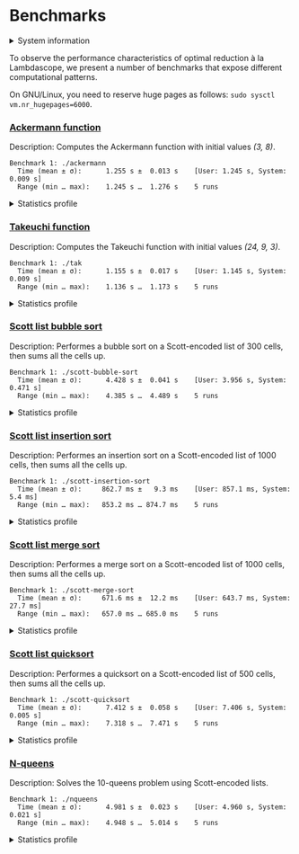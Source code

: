 # Benchmarks

<details>
<summary>System information</summary>

```
                          ./+o+-       etiamz@etiamz
                  yyyyy- -yyyyyy+      OS: Ubuntu 24.04 noble
               ://+//////-yyyyyyo      Kernel: x86_64 Linux 6.8.0-60-generic
           .++ .:/++++++/-.+sss/`      Uptime: 16m
         .:++o:  /++++++++/:--:/-      Packages: 2799
        o:+o+:++.`..```.-/oo+++++/     Shell: bash 5.2.21
       .:+o:+o/.          `+sssoo+/    Resolution: 3840x2400
  .++/+:+oo+o:`             /sssooo.   DE: GNOME 46.7
 /+++//+:`oo+o               /::--:.   WM: Mutter
 \+/+o+++`o++o               ++////.   WM Theme: Adwaita
  .++.o+++oo+:`             /dddhhh.   GTK Theme: Yaru-red [GTK2/3]
       .+.o+oo:.          `oddhhhh+    Icon Theme: Yaru-red
        \+.++o+o``-````.:ohdhhhhh+     Font: Ubuntu Sans Bold 11 @wght=700
         `:o+++ `ohhhhhhhhyo++os:      Disk: 389G / 484G (85%)
           .o:`.syhhhhhhh/.oo++o`      CPU: AMD Ryzen 9 5900HX with Radeon Graphics @ 16x 4.68GHz
               /osyyyyyyo++ooo+++/     GPU: AMD/ATI Cezanne [Radeon Vega Series / Radeon Vega Mobile Series]
                   ````` +oo+++o\:     RAM: 5849MiB / 15388MiB
                          `oo++.
```

</details>

To observe the performance characteristics of optimal reduction à la Lambdascope, we present a number of benchmarks that expose different computational patterns.

On GNU/Linux, you need to reserve huge pages as follows: `sudo sysctl vm.nr_hugepages=6000`.

### [Ackermann function](ackermann.c)

Description: Computes the Ackermann function with initial values _(3, 8)_.

```
Benchmark 1: ./ackermann
  Time (mean ± σ):      1.255 s ±  0.013 s    [User: 1.245 s, System: 0.009 s]
  Range (min … max):    1.245 s …  1.276 s    5 runs
```

<details>
<summary>Statistics profile</summary>

```
   Family reductions: 5571998
        Commutations: 19508073
       Annihilations: 2025
          Expansions: 2785999
     Cell operations: 12538012
  Barrier operations: 4179998
  Total interactions: 44586105
 Garbage collections: 44575980
  Delimiter mergings: 2788012
Delimiter extrusions: 4182018
      Total rewrites: 96132115
        Sharing work: 10.15%
    Bookkeeping work: 18.85%
     Peak node count: 4182126
```

</details>

### [Takeuchi function](tak.c)

Description: Computes the Takeuchi function with initial values _(24, 9, 3)_.

```
Benchmark 1: ./tak
  Time (mean ± σ):      1.155 s ±  0.017 s    [User: 1.145 s, System: 0.009 s]
  Range (min … max):    1.136 s …  1.173 s    5 runs
```

<details>
<summary>Statistics profile</summary>

```
   Family reductions: 4666911
        Commutations: 22878891
       Annihilations: 1780801
          Expansions: 1555637
     Cell operations: 5833638
  Barrier operations: 4507471
  Total interactions: 41223349
 Garbage collections: 43150388
  Delimiter mergings: 6326998
Delimiter extrusions: 3792105
      Total rewrites: 94492840
        Sharing work: 14.96%
    Bookkeeping work: 28.90%
     Peak node count: 3889561
```

</details>

### [Scott list bubble sort](scott-bubble-sort.c)

Description: Performes a bubble sort on a Scott-encoded list of 300 cells, then sums all the cells up.

```
Benchmark 1: ./scott-bubble-sort
  Time (mean ± σ):      4.428 s ±  0.041 s    [User: 3.956 s, System: 0.471 s]
  Range (min … max):    4.385 s …  4.489 s    5 runs
```

<details>
<summary>Statistics profile</summary>

```
   Family reductions: 632709
        Commutations: 151741682
       Annihilations: 27897016
          Expansions: 46052
     Cell operations: 271498
  Barrier operations: 14221657
  Total interactions: 194810614
 Garbage collections: 1906453
  Delimiter mergings: 362394
Delimiter extrusions: 1528812
      Total rewrites: 198608273
        Sharing work: 95.68%
    Bookkeeping work: 16.68%
     Peak node count: 148549009
```

</details>

### [Scott list insertion sort](scott-insertion-sort.c)

Description: Performes an insertion sort on a Scott-encoded list of 1000 cells, then sums all the cells up.

```
Benchmark 1: ./scott-insertion-sort
  Time (mean ± σ):     862.7 ms ±   9.3 ms    [User: 857.1 ms, System: 5.4 ms]
  Range (min … max):   853.2 ms … 874.7 ms    5 runs
```

<details>
<summary>Statistics profile</summary>

```
   Family reductions: 4015006
        Commutations: 12008007
       Annihilations: 1498500
          Expansions: 502502
     Cell operations: 1500500
  Barrier operations: 4509500
  Total interactions: 24034015
 Garbage collections: 22531515
  Delimiter mergings: 4502501
Delimiter extrusions: 4998999
      Total rewrites: 56067030
        Sharing work: 5.35%
    Bookkeeping work: 42.84%
     Peak node count: 1014249
```

</details>

### [Scott list merge sort](scott-merge-sort.c)

Description: Performes a merge sort on a Scott-encoded list of 1000 cells, then sums all the cells up.

```
Benchmark 1: ./scott-merge-sort
  Time (mean ± σ):     671.6 ms ±  12.2 ms    [User: 643.7 ms, System: 27.7 ms]
  Range (min … max):   657.0 ms … 685.0 ms    5 runs
```

<details>
<summary>Statistics profile</summary>

```
   Family reductions: 223404
        Commutations: 23750874
       Annihilations: 5503103
          Expansions: 18907
     Cell operations: 28931
  Barrier operations: 1510973
  Total interactions: 31036192
 Garbage collections: 687208
  Delimiter mergings: 185063
Delimiter extrusions: 9893731
      Total rewrites: 41802194
        Sharing work: 24.61%
    Bookkeeping work: 78.94%
     Peak node count: 7575569
```

</details>

### [Scott list quicksort](scott-quicksort.c)

Description: Performes a quicksort on a Scott-encoded list of 500 cells, then sums all the cells up.

```
Benchmark 1: ./scott-quicksort
  Time (mean ± σ):      7.412 s ±  0.058 s    [User: 7.406 s, System: 0.005 s]
  Range (min … max):    7.318 s …  7.471 s    5 runs
```

<details>
<summary>Statistics profile</summary>

```
   Family reductions: 3008506
        Commutations: 345694771
       Annihilations: 86947759
          Expansions: 377252
     Cell operations: 749500
  Barrier operations: 3753004
  Total interactions: 440530792
 Garbage collections: 5304042
  Delimiter mergings: 2877245
Delimiter extrusions: 173031257
      Total rewrites: 621743336
        Sharing work: 0.56%
    Bookkeeping work: 84.20%
     Peak node count: 1064615
```

</details>

### [N-queens](nqueens.c)

Description: Solves the 10-queens problem using Scott-encoded lists.

```
Benchmark 1: ./nqueens
  Time (mean ± σ):      4.981 s ±  0.023 s    [User: 4.960 s, System: 0.021 s]
  Range (min … max):    4.948 s …  5.014 s    5 runs
```

<details>
<summary>Statistics profile</summary>

```
   Family reductions: 16117939
        Commutations: 147016880
       Annihilations: 29144059
          Expansions: 2899293
     Cell operations: 11692140
  Barrier operations: 18373645
  Total interactions: 225243956
 Garbage collections: 108055973
  Delimiter mergings: 11649817
Delimiter extrusions: 32325233
      Total rewrites: 377274979
        Sharing work: 25.20%
    Bookkeeping work: 34.40%
     Peak node count: 6662066
```

</details>
